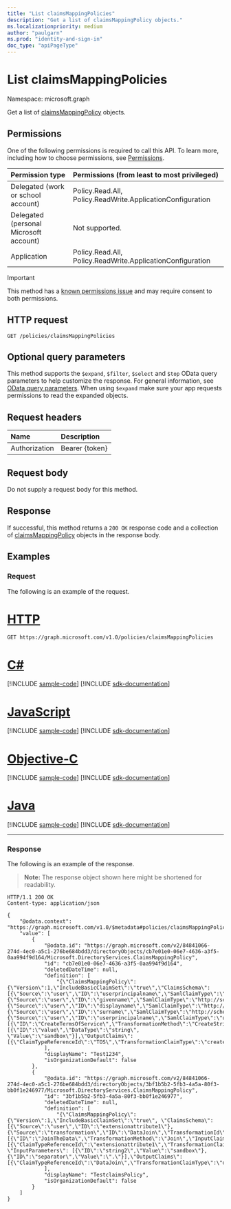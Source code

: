 ```yaml
---
title: "List claimsMappingPolicies"
description: "Get a list of claimsMappingPolicy objects."
ms.localizationpriority: medium
author: "paulgarn"
ms.prod: "identity-and-sign-in"
doc_type: "apiPageType"
---
```


# List claimsMappingPolicies

Namespace: microsoft.graph

Get a list of [claimsMappingPolicy](../resources/claimsmappingpolicy.md) objects.

## Permissions

One of the following permissions is required to call this API. To learn more, including how to choose permissions, see [Permissions](/graph/permissions-reference).

| Permission type                        | Permissions (from least to most privileged) |
|:---------------------------------------|:--------------------------------------------|
| Delegated (work or school account)     | Policy.Read.All, Policy.ReadWrite.ApplicationConfiguration |
| Delegated (personal Microsoft account) | Not supported. |
| Application                            | Policy.Read.All, Policy.ReadWrite.ApplicationConfiguration |

> [!IMPORTANT]
> This method has a [known permissions issue](/graph/known-issues#claims-mapping-policy) and may require consent to both permissions.

## HTTP request

<!-- { "blockType": "ignored" } -->

```http
GET /policies/claimsMappingPolicies
```

## Optional query parameters

This method supports the `$expand`, `$filter`, `$select` and `$top` OData query parameters to help customize the response. For general information, see [OData query parameters](/graph/query-parameters). When using `$expand` make sure your app requests permissions to read the expanded objects.

## Request headers

| Name      |Description|
|:----------|:----------|
| Authorization | Bearer {token} |

## Request body

Do not supply a request body for this method.

## Response

If successful, this method returns a `200 OK` response code and a collection of [claimsMappingPolicy](../resources/claimsmappingpolicy.md) objects in the response body.

## Examples

### Request

The following is an example of the request.

# [HTTP](#tab/http)
<!-- {
  "blockType": "request",
  "name": "get_claimsmappingpolicies"
}-->

```msgraph-interactive
GET https://graph.microsoft.com/v1.0/policies/claimsMappingPolicies
```
# [C#](#tab/csharp)
[!INCLUDE [sample-code](../includes/snippets/csharp/get-claimsmappingpolicies-csharp-snippets.md)]
[!INCLUDE [sdk-documentation](../includes/snippets/snippets-sdk-documentation-link.md)]

# [JavaScript](#tab/javascript)
[!INCLUDE [sample-code](../includes/snippets/javascript/get-claimsmappingpolicies-javascript-snippets.md)]
[!INCLUDE [sdk-documentation](../includes/snippets/snippets-sdk-documentation-link.md)]

# [Objective-C](#tab/objc)
[!INCLUDE [sample-code](../includes/snippets/objc/get-claimsmappingpolicies-objc-snippets.md)]
[!INCLUDE [sdk-documentation](../includes/snippets/snippets-sdk-documentation-link.md)]

# [Java](#tab/java)
[!INCLUDE [sample-code](../includes/snippets/java/get-claimsmappingpolicies-java-snippets.md)]
[!INCLUDE [sdk-documentation](../includes/snippets/snippets-sdk-documentation-link.md)]

---


### Response

The following is an example of the response.

> **Note:** The response object shown here might be shortened for readability.

<!-- {
  "blockType": "response",
  "truncated": true,
  "@odata.type": "microsoft.graph.claimsMappingPolicy",
  "isCollection": true
} -->

```http
HTTP/1.1 200 OK
Content-type: application/json

{
    "@odata.context": "https://graph.microsoft.com/v1.0/$metadata#policies/claimsMappingPolicies",
    "value": [
        {
            "@odata.id": "https://graph.microsoft.com/v2/84841066-274d-4ec0-a5c1-276be684bdd3/directoryObjects/cb7e01e0-06e7-4636-a3f5-0aa994f9d164/Microsoft.DirectoryServices.ClaimsMappingPolicy",
            "id": "cb7e01e0-06e7-4636-a3f5-0aa994f9d164",
            "deletedDateTime": null,
            "definition": [
                "{\"ClaimsMappingPolicy\":{\"Version\":1,\"IncludeBasicClaimSet\":\"true\",\"ClaimsSchema\": [{\"Source\":\"user\",\"ID\":\"userprincipalname\",\"SamlClaimType\":\"http://schemas.xmlsoap.org/ws/2005/05/identity/claims/nameidentifier\"},{\"Source\":\"user\",\"ID\":\"givenname\",\"SamlClaimType\":\"http://schemas.xmlsoap.org/ws/2005/05/identity/claims/givenname\"},{\"Source\":\"user\",\"ID\":\"displayname\",\"SamlClaimType\":\"http://schemas.xmlsoap.org/ws/2005/05/identity/claims/name\"},{\"Source\":\"user\",\"ID\":\"surname\",\"SamlClaimType\":\"http://schemas.xmlsoap.org/ws/2005/05/identity/claims/surname\"},{\"Source\":\"user\",\"ID\":\"userprincipalname\",\"SamlClaimType\":\"username\"}],\"ClaimsTransformation\":[{\"ID\":\"CreateTermsOfService\",\"TransformationMethod\":\"CreateStringClaim\",\"InputParameters\": [{\"ID\":\"value\",\"DataType\":\"string\", \"Value\":\"sandbox\"}],\"OutputClaims\":[{\"ClaimTypeReferenceId\":\"TOS\",\"TransformationClaimType\":\"createdClaim\"}]}]}}"
            ],
            "displayName": "Test1234",
            "isOrganizationDefault": false
        },
        {
            "@odata.id": "https://graph.microsoft.com/v2/84841066-274d-4ec0-a5c1-276be684bdd3/directoryObjects/3bf1b5b2-5fb3-4a5a-80f3-bb0f1e246977/Microsoft.DirectoryServices.ClaimsMappingPolicy",
            "id": "3bf1b5b2-5fb3-4a5a-80f3-bb0f1e246977",
            "deletedDateTime": null,
            "definition": [
                "{\"ClaimsMappingPolicy\":{\"Version\":1,\"IncludeBasicClaimSet\":\"true\", \"ClaimsSchema\":[{\"Source\":\"user\",\"ID\":\"extensionattribute1\"},{\"Source\":\"transformation\",\"ID\":\"DataJoin\",\"TransformationId\":\"JoinTheData\",\"JwtClaimType\":\"JoinedData\"}],\"ClaimsTransformations\":[{\"ID\":\"JoinTheData\",\"TransformationMethod\":\"Join\",\"InputClaims\":[{\"ClaimTypeReferenceId\":\"extensionattribute1\",\"TransformationClaimType\":\"string1\"}], \"InputParameters\": [{\"ID\":\"string2\",\"Value\":\"sandbox\"},{\"ID\":\"separator\",\"Value\":\".\"}],\"OutputClaims\":[{\"ClaimTypeReferenceId\":\"DataJoin\",\"TransformationClaimType\":\"outputClaim\"}]}]}}"
            ],
            "displayName": "TestclaimsPolicy",
            "isOrganizationDefault": false
        }
    ]
}
```

<!-- uuid: 16cd6b66-4b1a-43a1-adaf-3a886856ed98
2019-02-04 14:57:30 UTC -->
<!-- {
  "type": "#page.annotation",
  "description": "List claimsMappingPolicies",
  "keywords": "",
  "section": "documentation",
  "tocPath": ""
}-->

